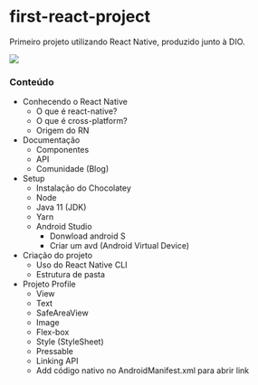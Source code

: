 # first-react-project
Primeiro projeto utilizando React Native, produzido junto à DIO.

<img src="https://raw.githubusercontent.com/jkss13/first-react-project/main/project-screenshot.png?token=GHSAT0AAAAAABU3RCNS4DQIJPYSHAUMZ6CMYVE7FOQ">

<h3>Conteúdo</h3>

- Conhecendo o React Native
  - O que é react-native?
  - O que é cross-platform?
  - Origem do RN
- Documentação
  - Componentes
  - API
  - Comunidade (Blog)
- Setup
  - Instalação do Chocolatey
  - Node
  - Java 11 (JDK)
  - Yarn
  - Android Studio
    - Donwload android S
    - Criar um avd (Android Virtual Device)
- Criação do projeto
  - Uso do React Native CLI
  - Estrutura de pasta
- Projeto Profile
  - View
  - Text
  - SafeAreaView
  - Image
  - Flex-box
  - Style (StyleSheet)
  - Pressable
  - Linking API
  - Add código nativo no AndroidManifest.xml para abrir link
